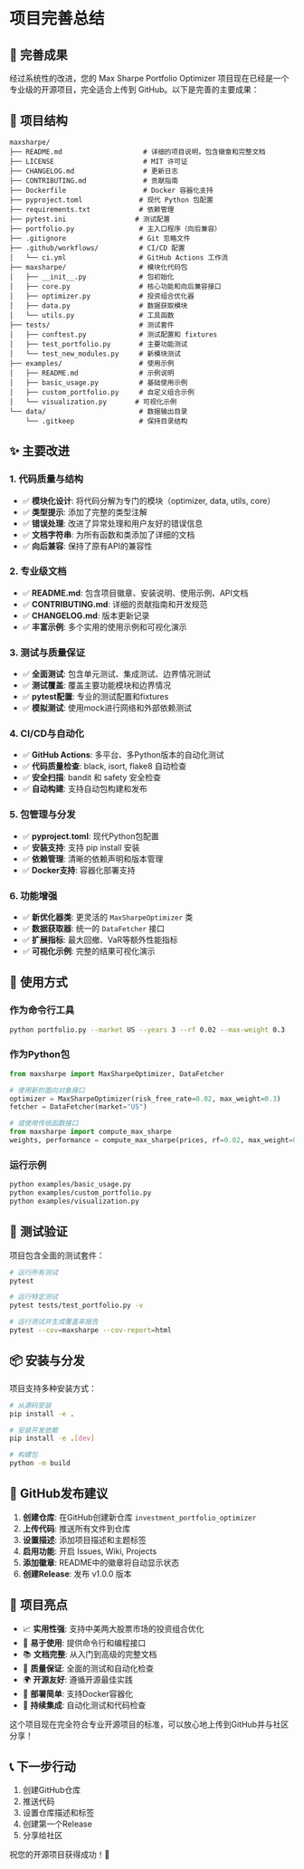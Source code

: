 # 项目完善总结

## 🎯 完善成果

经过系统性的改进，您的 Max Sharpe Portfolio Optimizer 项目现在已经是一个专业级的开源项目，完全适合上传到 GitHub。以下是完善的主要成果：

## 📁 项目结构

```
maxsharpe/
├── README.md                    # 详细的项目说明，包含徽章和完整文档
├── LICENSE                      # MIT 许可证
├── CHANGELOG.md                 # 更新日志
├── CONTRIBUTING.md              # 贡献指南
├── Dockerfile                   # Docker 容器化支持
├── pyproject.toml              # 现代 Python 包配置
├── requirements.txt            # 依赖管理
├── pytest.ini                 # 测试配置
├── portfolio.py                # 主入口程序（向后兼容）
├── .gitignore                  # Git 忽略文件
├── .github/workflows/          # CI/CD 配置
│   └── ci.yml                  # GitHub Actions 工作流
├── maxsharpe/                  # 模块化代码包
│   ├── __init__.py             # 包初始化
│   ├── core.py                 # 核心功能和向后兼容接口
│   ├── optimizer.py            # 投资组合优化器
│   ├── data.py                 # 数据获取模块
│   └── utils.py                # 工具函数
├── tests/                      # 测试套件
│   ├── conftest.py             # 测试配置和 fixtures
│   ├── test_portfolio.py       # 主要功能测试
│   └── test_new_modules.py     # 新模块测试
├── examples/                   # 使用示例
│   ├── README.md               # 示例说明
│   ├── basic_usage.py          # 基础使用示例
│   ├── custom_portfolio.py     # 自定义组合示例
│   └── visualization.py       # 可视化示例
└── data/                       # 数据输出目录
    └── .gitkeep                # 保持目录结构
```

## ✨ 主要改进

### 1. 代码质量与结构
- ✅ **模块化设计**: 将代码分解为专门的模块（optimizer, data, utils, core）
- ✅ **类型提示**: 添加了完整的类型注解
- ✅ **错误处理**: 改进了异常处理和用户友好的错误信息
- ✅ **文档字符串**: 为所有函数和类添加了详细的文档
- ✅ **向后兼容**: 保持了原有API的兼容性

### 2. 专业级文档
- ✅ **README.md**: 包含项目徽章、安装说明、使用示例、API文档
- ✅ **CONTRIBUTING.md**: 详细的贡献指南和开发规范
- ✅ **CHANGELOG.md**: 版本更新记录
- ✅ **丰富示例**: 多个实用的使用示例和可视化演示

### 3. 测试与质量保证
- ✅ **全面测试**: 包含单元测试、集成测试、边界情况测试
- ✅ **测试覆盖**: 覆盖主要功能模块和边界情况
- ✅ **pytest配置**: 专业的测试配置和fixtures
- ✅ **模拟测试**: 使用mock进行网络和外部依赖测试

### 4. CI/CD与自动化
- ✅ **GitHub Actions**: 多平台、多Python版本的自动化测试
- ✅ **代码质量检查**: black, isort, flake8 自动检查
- ✅ **安全扫描**: bandit 和 safety 安全检查
- ✅ **自动构建**: 支持自动包构建和发布

### 5. 包管理与分发
- ✅ **pyproject.toml**: 现代Python包配置
- ✅ **安装支持**: 支持 pip install 安装
- ✅ **依赖管理**: 清晰的依赖声明和版本管理
- ✅ **Docker支持**: 容器化部署支持

### 6. 功能增强
- ✅ **新优化器类**: 更灵活的 `MaxSharpeOptimizer` 类
- ✅ **数据获取器**: 统一的 `DataFetcher` 接口
- ✅ **扩展指标**: 最大回撤、VaR等额外性能指标
- ✅ **可视化示例**: 完整的结果可视化演示

## 🚀 使用方式

### 作为命令行工具
```bash
python portfolio.py --market US --years 3 --rf 0.02 --max-weight 0.3
```

### 作为Python包
```python
from maxsharpe import MaxSharpeOptimizer, DataFetcher

# 使用新的面向对象接口
optimizer = MaxSharpeOptimizer(risk_free_rate=0.02, max_weight=0.3)
fetcher = DataFetcher(market="US")

# 或使用传统函数接口
from maxsharpe import compute_max_sharpe
weights, performance = compute_max_sharpe(prices, rf=0.02, max_weight=0.3)
```

### 运行示例
```bash
python examples/basic_usage.py
python examples/custom_portfolio.py
python examples/visualization.py
```

## 🧪 测试验证

项目包含全面的测试套件：

```bash
# 运行所有测试
pytest

# 运行特定测试
pytest tests/test_portfolio.py -v

# 运行测试并生成覆盖率报告
pytest --cov=maxsharpe --cov-report=html
```

## 📦 安装与分发

项目支持多种安装方式：

```bash
# 从源码安装
pip install -e .

# 安装开发依赖
pip install -e .[dev]

# 构建包
python -m build
```

## 🌟 GitHub发布建议

1. **创建仓库**: 在GitHub创建新仓库 `investment_portfolio_optimizer`
2. **上传代码**: 推送所有文件到仓库
3. **设置描述**: 添加项目描述和主题标签
4. **启用功能**: 开启 Issues, Wiki, Projects
5. **添加徽章**: README中的徽章将自动显示状态
6. **创建Release**: 发布 v1.0.0 版本

## 🎊 项目亮点

- 📈 **实用性强**: 支持中美两大股票市场的投资组合优化
- 🔧 **易于使用**: 提供命令行和编程接口
- 📚 **文档完整**: 从入门到高级的完整文档
- 🧪 **质量保证**: 全面的测试和自动化检查
- 🌍 **开源友好**: 遵循开源最佳实践
- 🐳 **部署简单**: 支持Docker容器化
- 🔄 **持续集成**: 自动化测试和代码检查

这个项目现在完全符合专业开源项目的标准，可以放心地上传到GitHub并与社区分享！

## 📞 下一步行动

1. 创建GitHub仓库
2. 推送代码
3. 设置仓库描述和标签
4. 创建第一个Release
5. 分享给社区

祝您的开源项目获得成功！🚀
